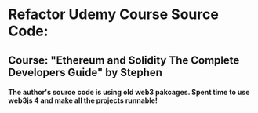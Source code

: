 # Refactor Udemy Course Source Code: 
## Course: "Ethereum and Solidity The Complete Developers Guide" by Stephen
#### The author's source code is using old web3 pakcages. Spent time to use web3js 4 and make all the projects runnable!

